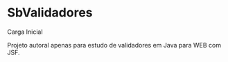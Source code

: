 # SbValidadores
Carga Inicial

Projeto autoral apenas para estudo de validadores em Java para WEB com JSF.
